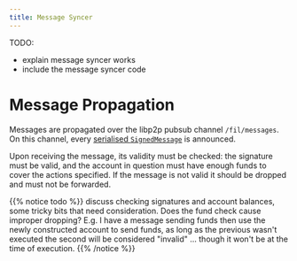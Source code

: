 ```yaml
---
title: Message Syncer
---
```


TODO:

- explain message syncer works
- include the message syncer code
# Message Propagation

Messages are propagated over the libp2p pubsub channel `/fil/messages`. On this channel, every [serialised `SignedMessage`](data-structures.md#messages) is announced.

Upon receiving the message, its validity must be checked: the signature must be valid, and the account in question must have enough funds to cover the actions specified. If the message is not valid it should be dropped and must not be forwarded.

{{% notice todo %}}
discuss checking signatures and account balances, some tricky bits that need consideration. Does the fund check cause improper dropping? E.g. I have a message sending funds then use the newly constructed account to send funds, as long as the previous wasn't executed the second will be considered "invalid" ... though it won't be at the time of execution.
{{% /notice %}}